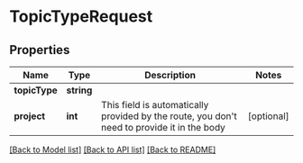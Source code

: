 # TopicTypeRequest

## Properties
Name | Type | Description | Notes
------------ | ------------- | ------------- | -------------
**topicType** | **string** |  | 
**project** | **int** | This field is automatically provided by the route, you don&#39;t need to provide it in the body | [optional] 

[[Back to Model list]](../README.md#documentation-for-models) [[Back to API list]](../README.md#documentation-for-api-endpoints) [[Back to README]](../README.md)


